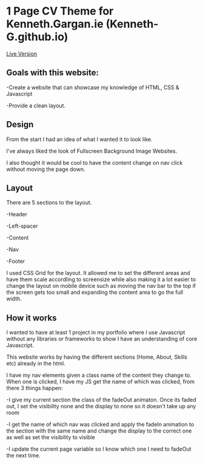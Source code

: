 # 1 Page CV Theme for Kenneth.Gargan.ie (Kenneth-G.github.io)

[Live Version](https://kenneth.gargan.ie)

## Goals with this website:
-Create a website that can showcase my knowledge of HTML, CSS & Javascript

-Provide a clean layout.


## Design
From the start I had an idea of what I wanted it to look like. 

I've always liked the look of Fullscreen Background Image Websites.

I also thought it would be cool to have the content change on nav click without moving the page down.


## Layout

There are 5 sections to the layout. 

-Header

-Left-spacer

-Content

-Nav

-Footer

I used CSS Grid for the layout. It allowed me to set the different areas and have them scale accordling to screensize while also
making it a lot easier to change the layout on mobile device such as moving the nav bar to the top if the screen gets too small and 
expanding the content area to go the full width.


## How it works

I wanted to have at least 1 project in my portfolio where I use Javascript without any libraries or frameworks to show I have an understanding of core Javascript.

This website works by having the different sections (Home, About, Skills etc) already in the html.

I have my nav elements given a class name of the content they change to. 
When one is clicked, I have my JS get the name of which was clicked, from there 3 things happen:

-I give my current section the class of the fadeOut animaton. Once its faded out, I set the visibility none and the display to none so it doesn't take up any room

-I get the name of which nav was clicked and apply the fadeIn animation to the section with the same name and change the display to the correct one as well as set the visibility to visible

-I update the current page variable so I know which one I need to fadeOut the next time.

